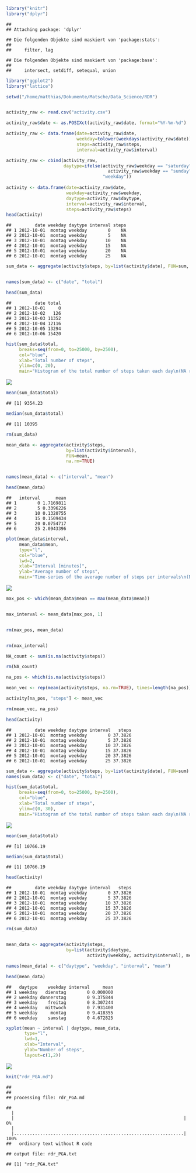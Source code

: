 ``` r
library("knitr")
library("dplyr")
```

    ## 
    ## Attaching package: 'dplyr'

    ## Die folgenden Objekte sind maskiert von 'package:stats':
    ## 
    ##     filter, lag

    ## Die folgenden Objekte sind maskiert von 'package:base':
    ## 
    ##     intersect, setdiff, setequal, union

``` r
library("ggplot2")
library("lattice")

setwd("/home/matthias/Dokumente/Matsche/Data_Science/RDR")


activity_raw <- read.csv("activity.csv")

activity_raw$date <- as.POSIXct(activity_raw$date, format="%Y-%m-%d")

activity_raw <- data.frame(date=activity_raw$date, 
                           weekday=tolower(weekdays(activity_raw$date)), 
                           steps=activity_raw$steps, 
                           interval=activity_raw$interval)

activity_raw <- cbind(activity_raw, 
                      daytype=ifelse(activity_raw$weekday == "saturday" | 
                                       activity_raw$weekday == "sunday", "weekend", 
                                     "weekday"))
                                     
activity <- data.frame(date=activity_raw$date, 
                       weekday=activity_raw$weekday, 
                       daytype=activity_raw$daytype, 
                       interval=activity_raw$interval,
                       steps=activity_raw$steps)
head(activity)
```

    ##         date weekday daytype interval steps
    ## 1 2012-10-01  montag weekday        0    NA
    ## 2 2012-10-01  montag weekday        5    NA
    ## 3 2012-10-01  montag weekday       10    NA
    ## 4 2012-10-01  montag weekday       15    NA
    ## 5 2012-10-01  montag weekday       20    NA
    ## 6 2012-10-01  montag weekday       25    NA

``` r
sum_data <- aggregate(activity$steps, by=list(activity$date), FUN=sum, na.rm=TRUE)


names(sum_data) <- c("date", "total")

head(sum_data)
```

    ##         date total
    ## 1 2012-10-01     0
    ## 2 2012-10-02   126
    ## 3 2012-10-03 11352
    ## 4 2012-10-04 12116
    ## 5 2012-10-05 13294
    ## 6 2012-10-06 15420

``` r
hist(sum_data$total, 
     breaks=seq(from=0, to=25000, by=2500),
     col="blue", 
     xlab="Total number of steps", 
     ylim=c(0, 20), 
     main="Histogram of the total number of steps taken each day\n(NA removed)")
```

![](rdr_PGA_files/figure-markdown_github/unnamed-chunk-3-1.png?raw=true)

``` r
mean(sum_data$total)
```

    ## [1] 9354.23

``` r
median(sum_data$total)
```

    ## [1] 10395

``` r
rm(sum_data)
```

``` r
mean_data <- aggregate(activity$steps, 
                       by=list(activity$interval), 
                       FUN=mean, 
                       na.rm=TRUE)


names(mean_data) <- c("interval", "mean")

head(mean_data)
```

    ##   interval      mean
    ## 1        0 1.7169811
    ## 2        5 0.3396226
    ## 3       10 0.1320755
    ## 4       15 0.1509434
    ## 5       20 0.0754717
    ## 6       25 2.0943396

``` r
plot(mean_data$interval, 
     mean_data$mean, 
     type="l", 
     col="blue", 
     lwd=2, 
     xlab="Interval [minutes]", 
     ylab="Average number of steps", 
     main="Time-series of the average number of steps per intervals\n(NA removed)")
```

![](rdr_PGA_files/figure-markdown_github/unnamed-chunk-6-1.png?raw=true)

``` r
max_pos <- which(mean_data$mean == max(mean_data$mean))


max_interval <- mean_data[max_pos, 1]


rm(max_pos, mean_data)


rm(max_interval)

NA_count <- sum(is.na(activity$steps))

rm(NA_count)

na_pos <- which(is.na(activity$steps))

mean_vec <- rep(mean(activity$steps, na.rm=TRUE), times=length(na_pos))

activity[na_pos, "steps"] <- mean_vec

rm(mean_vec, na_pos)

head(activity)
```

    ##         date weekday daytype interval   steps
    ## 1 2012-10-01  montag weekday        0 37.3826
    ## 2 2012-10-01  montag weekday        5 37.3826
    ## 3 2012-10-01  montag weekday       10 37.3826
    ## 4 2012-10-01  montag weekday       15 37.3826
    ## 5 2012-10-01  montag weekday       20 37.3826
    ## 6 2012-10-01  montag weekday       25 37.3826

``` r
sum_data <- aggregate(activity$steps, by=list(activity$date), FUN=sum)
names(sum_data) <- c("date", "total")

hist(sum_data$total, 
     breaks=seq(from=0, to=25000, by=2500),
     col="blue", 
     xlab="Total number of steps", 
     ylim=c(0, 30), 
     main="Histogram of the total number of steps taken each day\n(NA replaced by mean value)")
```

![](rdr_PGA_files/figure-markdown_github/unnamed-chunk-8-1.png?raw=true)

``` r
mean(sum_data$total)
```

    ## [1] 10766.19

``` r
median(sum_data$total)
```

    ## [1] 10766.19

``` r
head(activity)
```

    ##         date weekday daytype interval   steps
    ## 1 2012-10-01  montag weekday        0 37.3826
    ## 2 2012-10-01  montag weekday        5 37.3826
    ## 3 2012-10-01  montag weekday       10 37.3826
    ## 4 2012-10-01  montag weekday       15 37.3826
    ## 5 2012-10-01  montag weekday       20 37.3826
    ## 6 2012-10-01  montag weekday       25 37.3826

``` r
rm(sum_data)


mean_data <- aggregate(activity$steps, 
                       by=list(activity$daytype, 
                               activity$weekday, activity$interval), mean)

names(mean_data) <- c("daytype", "weekday", "interval", "mean")

head(mean_data)
```

    ##   daytype    weekday interval     mean
    ## 1 weekday   dienstag        0 0.000000
    ## 2 weekday donnerstag        0 9.375844
    ## 3 weekday    freitag        0 8.307244
    ## 4 weekday   mittwoch        0 7.931400
    ## 5 weekday     montag        0 9.418355
    ## 6 weekday    samstag        0 4.672825

``` r
xyplot(mean ~ interval | daytype, mean_data, 
       type="l", 
       lwd=1, 
       xlab="Interval", 
       ylab="Number of steps", 
       layout=c(1,2))
```

![](rdr_PGA_files/figure-markdown_github/unnamed-chunk-13-1.png?raw=true)

``` r
knit("rdr_PGA.md")
```

    ## 
    ## 
    ## processing file: rdr_PGA.md

    ## 
      |                                                                       
      |                                                                 |   0%
      |                                                                       
      |.................................................................| 100%
    ##   ordinary text without R code

    ## output file: rdr_PGA.txt

    ## [1] "rdr_PGA.txt"
